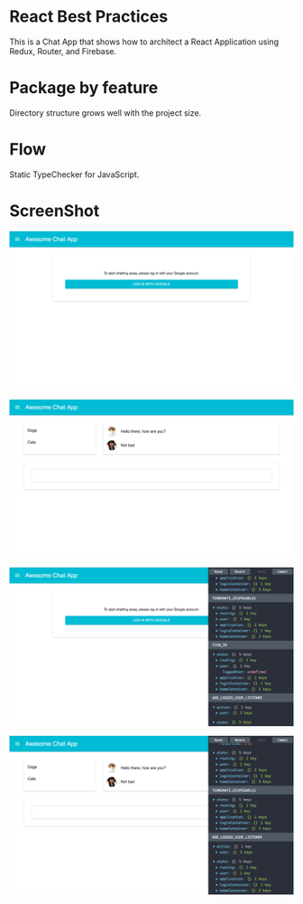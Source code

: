 # React Best Practices

This is a Chat App that shows how to architect a React Application using Redux, Router, and Firebase.

# Package by feature

Directory structure grows well with the project size.

# Flow

Static TypeChecker for JavaScript.

# ScreenShot

![Alt text](/screenshot/login.png?raw=true)

![Alt text](/screenshot/home.png?raw=true)

![Alt text](/screenshot/login-devtools.png?raw=true)

![Alt text](/screenshot/home-devtools.png?raw=true)
